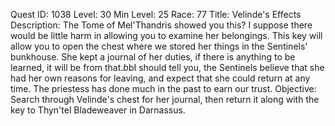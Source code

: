 Quest ID: 1038
Level: 30
Min Level: 25
Race: 77
Title: Velinde's Effects
Description: The Tome of Mel'Thandris showed you this? I suppose there would be little harm in allowing you to examine her belongings. This key will allow you to open the chest where we stored her things in the Sentinels' bunkhouse. She kept a journal of her duties, if there is anything to be learned, it will be from that.$b$bI should tell you, the Sentinels believe that she had her own reasons for leaving, and expect that she could return at any time. The priestess has done much in the past to earn our trust.
Objective: Search through Velinde's chest for her journal, then return it along with the key to Thyn'tel Bladeweaver in Darnassus.
